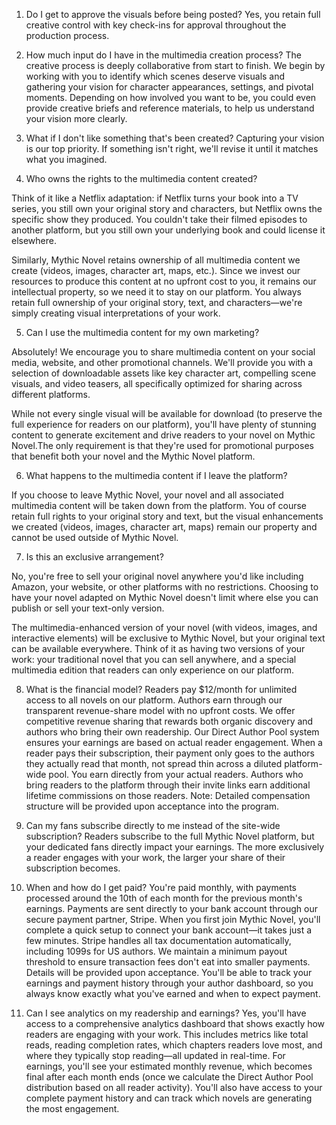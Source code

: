 1) Do I get to approve the visuals before being posted?
Yes, you retain full creative control with key check-ins for approval throughout the production process. 

2) How much input do I have in the multimedia creation process?
The creative process is deeply collaborative from start to finish. We begin by working with you to identify which scenes deserve visuals and gathering your vision for character appearances, settings, and pivotal moments. Depending on how involved you want to be, you could even provide creative briefs and reference materials, to help us understand your vision more clearly.

3) What if I don't like something that's been created?
Capturing your vision is our top priority. If something isn't right, we'll revise it until it matches what you imagined. 


4) Who owns the rights to the multimedia content created?

Think of it like a Netflix adaptation: if Netflix turns your book into a TV series, you still own your original story and characters, but Netflix owns the specific show they produced. You couldn't take their filmed episodes to another platform, but you still own your underlying book and could license it elsewhere.

Similarly, Mythic Novel retains ownership of all multimedia content we create (videos, images, character art, maps, etc.). Since we invest our resources to produce this content at no upfront cost to you, it remains our intellectual property, so we need it to stay on our platform. You always retain full ownership of your original story, text, and characters—we're simply creating visual interpretations of your work.


5) Can I use the multimedia content for my own marketing?

Absolutely! We encourage you to share multimedia content on your social media, website, and other promotional channels. We'll provide you with a selection of downloadable assets like key character art, compelling scene visuals, and video teasers, all specifically optimized for sharing across different platforms.

While not every single visual will be available for download (to preserve the full experience for readers on our platform), you'll have plenty of stunning content to generate excitement and drive readers to your novel on Mythic Novel.The only requirement is that they're used for promotional purposes that benefit both your novel and the Mythic Novel platform.



6) What happens to the multimedia content if I leave the platform?

If you choose to leave Mythic Novel, your novel and all associated multimedia content will be taken down from the platform. You of course retain full rights to your original story and text, but the visual enhancements we created (videos, images, character art, maps) remain our property and cannot be used outside of Mythic Novel.


7) Is this an exclusive arrangement?

No, you're free to sell your original novel anywhere you'd like including Amazon, your website, or other platforms with no restrictions. Choosing to have your novel adapted on Mythic Novel doesn't limit where else you can publish or sell your text-only version.

The multimedia-enhanced version of your novel (with videos, images, and interactive elements) will be exclusive to Mythic Novel, but your original text can be available everywhere. Think of it as having two versions of your work: your traditional novel that you can sell anywhere, and a special multimedia edition that readers can only experience on our platform.


8) What is the financial model?
Readers pay $12/month for unlimited access to all novels on our platform. Authors earn through our transparent revenue-share model with no upfront costs.
We offer competitive revenue sharing that rewards both organic discovery and authors who bring their own readership. Our Direct Author Pool system ensures your earnings are based on actual reader engagement. When a reader pays their subscription, their payment only goes to the authors they actually read that month, not spread thin across a diluted platform-wide pool. You earn directly from your actual readers.
Authors who bring readers to the platform through their invite links earn additional lifetime commissions on those readers.
Note: Detailed compensation structure will be provided upon acceptance into the program.

9) Can my fans subscribe directly to me instead of the site-wide subscription?
Readers subscribe to the full Mythic Novel platform, but your dedicated fans directly impact your earnings. The more exclusively a reader engages with your work, the larger your share of their subscription becomes.


10) When and how do I get paid?
You're paid monthly, with payments processed around the 10th of each month for the previous month's earnings.
Payments are sent directly to your bank account through our secure payment partner, Stripe. When you first join Mythic Novel, you'll complete a quick setup to connect your bank account—it takes just a few minutes. Stripe handles all tax documentation automatically, including 1099s for US authors.
We maintain a minimum payout threshold to ensure transaction fees don't eat into smaller payments. Details will be provided upon acceptance.
You'll be able to track your earnings and payment history through your author dashboard, so you always know exactly what you've earned and when to expect payment.


11) Can I see analytics on my readership and earnings?
Yes, you'll have access to a comprehensive analytics dashboard that shows exactly how readers are engaging with your work. This includes metrics like total reads, reading completion rates, which chapters readers love most, and where they typically stop reading—all updated in real-time.
For earnings, you'll see your estimated monthly revenue, which becomes final after each month ends (once we calculate the Direct Author Pool distribution based on all reader activity). You'll also have access to your complete payment history and can track which novels are generating the most engagement.
